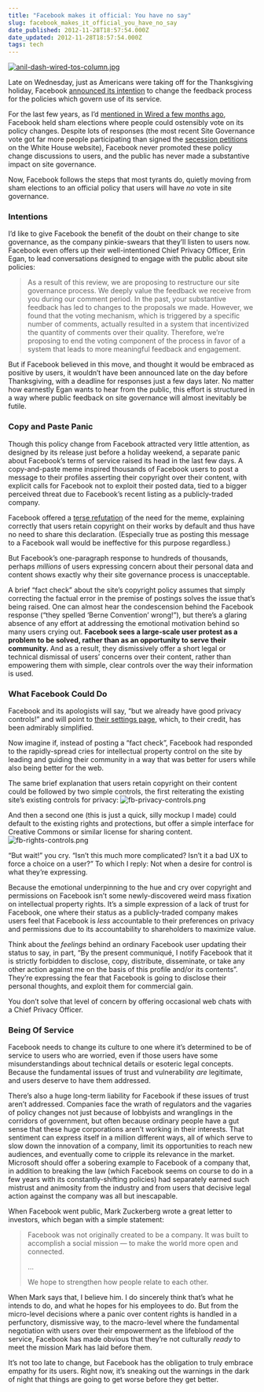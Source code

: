 ```yaml
---
title: "Facebook makes it official: You have no say"
slug: facebook_makes_it_official_you_have_no_say
date_published: 2012-11-28T18:57:54.000Z
date_updated: 2012-11-28T18:57:54.000Z
tags: tech
---
```


[![anil-dash-wired-tos-column.jpg](http://dashes.com/anil/images/anil-dash-wired-tos-column.jpg)](http://www.wired.com/business/2012/08/ts_column/)

Late on Wednesday, just as Americans were taking off for the Thanksgiving holiday, Facebook [announced its intention](http://newsroom.fb.com/News/535/Proposed-Updates-to-our-Governing-Documents) to change the feedback process for the policies which govern use of its service.

For the last few years, as I’d [mentioned in Wired a few months ago](http://www.wired.com/business/2012/08/ts_column/), Facebook held sham elections where people could ostensibly vote on its policy changes. Despite lots of responses (the most recent Site Governance vote got far more people participating than signed the [secession petitions](http://dashes.com/anil/2012/11/the-white-house-should-host-a-secessionist-beer-summit.html) on the White House website), Facebook never promoted these policy change discussions to users, and the public has never made a substantive impact on site governance.

Now, Facebook follows the steps that most tyrants do, quietly moving from sham elections to an official policy that users will have *no* vote in site governance.

### Intentions

I’d like to give Facebook the benefit of the doubt on their change to site governance, as the company pinkie-swears that they’ll listen to users now. Facebook even offers up their well-intentioned Chief Privacy Officer, Erin Egan, to lead conversations designed to engage with the public about site policies:

> As a result of this review, we are proposing to restructure our site governance process. We deeply value the feedback we receive from you during our comment period. In the past, your substantive feedback has led to changes to the proposals we made. However, we found that the voting mechanism, which is triggered by a specific number of comments, actually resulted in a system that incentivized the quantity of comments over their quality. Therefore, we’re proposing to end the voting component of the process in favor of a system that leads to more meaningful feedback and engagement.

But if Facebook believed in this move, and thought it would be embraced as positive by users, it wouldn’t have been announced late on the day before Thanksgiving, with a deadline for responses just a few days later. No matter how earnestly Egan wants to hear from the public, this effort is structured in a way where public feedback on site governance will almost inevitably be futile.

### Copy and Paste Panic

Though this policy change from Facebook attracted very little attention, as designed by its release just before a holiday weekend, a separate panic about Facebook’s terms of service raised its head in the last few days. A copy-and-paste meme inspired thousands of Facebook users to post a message to their profiles asserting their copyright over their content, with explicit calls for Facebook not to exploit their posted data, tied to a bigger perceived threat due to Facebook’s recent listing as a publicly-traded company.

Facebook offered a [terse refutation](http://newsroom.fb.com/Fact-Check) of the need for the meme, explaining correctly that users retain copyright on their works by default and thus have no need to share this declaration. (Especially true as posting this message to a Facebook wall would be ineffective for this purpose regardless.)

But Facebook’s one-paragraph response to hundreds of thousands, perhaps *millions* of users expressing concern about their personal data and content shows exactly why their site governance process is unacceptable.

A brief “fact check” about the site’s copyright policy assumes that simply correcting the factual error in the premise of postings solves the issue that’s being raised. One can almost hear the condescension behind the Facebook response (“they spelled ‘Berne Convention’ wrong!”), but there’s a glaring absence of any effort at addressing the emotional motivation behind so many users crying out.
**Facebook sees a large-scale user protest as a problem to be solved, rather than as an opportunity to serve their community.** And as a result, they dismissively offer a short legal or technical dismissal of users’ concerns over their content, rather than empowering them with simple, clear controls over the way their information is used.

### What Facebook Could Do

Facebook and its apologists will say, “but we already have good privacy controls!” and will point to [their settings page](https://www.facebook.com/settings/?tab=privacy), which, to their credit, has been admirably simplified.

Now imagine if, instead of posting a “fact check”, Facebook had responded to the rapidly-spread cries for intellectual property control on the site by leading and guiding their community in a way that was better for users while also being better for the web.

The same brief explanation that users retain copyright on their content could be followed by two simple controls, the first reiterating the existing site’s existing controls for privacy:
![fb-privacy-controls.png](http://dashes.com/anil/images/fb-privacy-controls.png)

And then a second one (this is just a quick, silly mockup I made) could default to the existing rights and protections, but offer a simple interface for Creative Commons or similar license for sharing content.
![fb-rights-controls.png](http://dashes.com/anil/images/fb-rights-controls.png)

“But wait!” you cry. “Isn’t this much more complicated? Isn’t it a bad UX to force a choice on a user?” To which I reply: Not when a desire for control is what they’re expressing.

Because the emotional underpinning to the hue and cry over copyright and permissions on Facebook isn’t some newly-discovered weird mass fixation on intellectual property rights. It’s a simple expression of a lack of trust for Facebook, one where their status as a publicly-traded company makes users feel that Facebook is *less* accountable to their preferences on privacy and permissions due to its accountability to shareholders to maximize value.

Think about the *feelings* behind an ordinary Facebook user updating their status to say, in part, “By the present communiqué, I notify Facebook that it is strictly forbidden to disclose, copy, distribute, disseminate, or take any other action against me on the basis of this profile and/or its contents”. They’re expressing the fear that Facebook is going to disclose their personal thoughts, and exploit them for commercial gain.

You don’t solve that level of concern by offering occasional web chats with a Chief Privacy Officer.

### Being Of Service

Facebook needs to change its culture to one where it’s determined to be of service to users who are worried, even if those users have some misunderstandings about technical details or esoteric legal concepts. Because the fundamental issues of trust and vulnerability *are* legitimate, and users deserve to have them addressed.

There’s also a huge long-term liability for Facebook if these issues of trust aren’t addressed. Companies face the wrath of regulators and the vagaries of policy changes not just because of lobbyists and wranglings in the corridors of government, but often because ordinary people have a gut sense that these huge corporations aren’t working in their interests. That sentiment can express itself in a million different ways, all of which serve to slow down the innovation of a company, limit its opportunities to reach new audiences, and eventually come to cripple its relevance in the market. Microsoft should offer a sobering example to Facebook of a company that, in addition to breaking the law (which Facebook seems on course to do in a few years with its constantly-shifting policies) had separately earned such mistrust and animosity from the industry and from users that decisive legal action against the company was all but inescapable.

When Facebook went public, Mark Zuckerberg wrote a great letter to investors, which began with a simple statement:

> Facebook was not originally created to be a company. It was built to accomplish a social mission — to make the world more open and connected.
> 
> …
> 
> We hope to strengthen how people relate to each other.

When Mark says that, I believe him. I do sincerely think that’s what he intends to do, and what he hopes for his employees to do. But from the micro-level decisions where a panic over content rights is handled in a perfunctory, dismissive way, to the macro-level where the fundamental negotiation with users over their empowerment as the lifeblood of the service, Facebook has made obvious that they’re not culturally *ready* to meet the mission Mark has laid before them.

It’s not too late to change, but Facebook has the obligation to truly embrace empathy for its users. Right now, it’s sneaking out the warnings in the dark of night that things are going to get worse before they get better.
